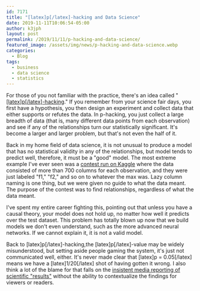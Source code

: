 ```yaml
---
id: 7171
title: "[latex]p[/latex]-hacking and Data Science"
date: 2019-11-11T10:06:54-05:00
author: k3jph
layout: post
permalink: /2019/11/11/p-hacking-and-data-science/
featured_image: /assets/img/news/p-hacking-and-data-science.webp
categories:
  - Blog
tags:
  - business
  - data science
  - statistics
---
```

For those of you not familiar with the practice, there's an idea
called
"[[latex]p[/latex]-hacking](https://journals.plos.org/plosbiology/article?id=10.1371/journal.pbio.1002106)."
If you remember from your science fair days, you first have a
hypothesis, you then design an experiment and collect data that
either supports or refutes the data. In p-hacking, you just collect
a large breadth of data (that is, many different data points from
each observation) and see if any of the relationships turn our
statistically significant. It's become a larger and larger problem,
but that's not even the half of it.

Back in my home field of data science, it is not unusual to produce
a model that has no statistical validity in any of the relationships,
but model tends to predict well, therefore, it must be a "good"
model. The most extreme example I've ever seen was a [contest run
on Kaggle](https://www.kaggle.com/c/loan-default-prediction/data)
where the data consisted of more than 700 columns for each observation,
and they were just labeled "f1," "f2," and so on to whatever the
max was. Lazy column naming is one thing, but we were given no guide
to what the data meant. The purpose of the contest was to find
relationships, regardless of what the data meant.

I've spent my entire career fighting this, pointing out that unless
you have a causal theory, your model does not hold up, no matter
how well it predicts over the test dataset. This problem has totally
blown up now that we build models we don't even understand, such
as the more advanced neural networks. If we cannot explain it, it
is not a valid model.

Back to [latex]p[/latex]-hacking,the [latex]p[/latex]-value may be
widely misunderstood, but setting aside people gaming the system,
it's just not communicated well, either. It's never made clear that
[latex]p = 0.05[/latex] means we have a [latex]1/20[/latex] shot
of having gotten it wrong. I also think a lot of the blame for that
falls on the [insistent media reporting of scientific
"results"](https://www.nature.com/news/science-journalism-can-be-evidence-based-compelling-and-wrong-1.21591)
without the ability to contextualize the findings for viewers or
readers.
